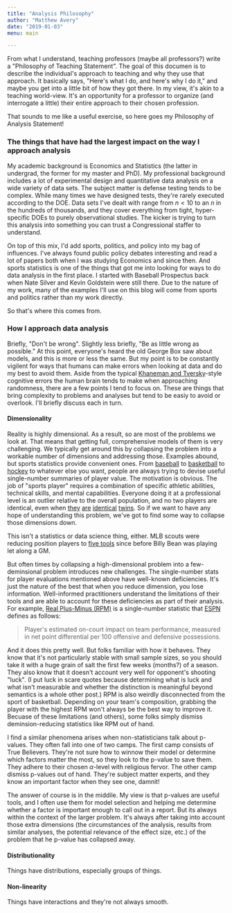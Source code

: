 ```yaml
---
title: "Analysis Philosophy"
author: "Matthew Avery"
date: "2019-01-03"
menu: main

---
```


From what I understand, teaching professors (maybe all professors?) write a "Philosophy of Teaching Statement". The goal of this documen is to describe the individual's approach to teaching and why they use that approach. It basically says, "Here's what I do, and here's why I do it," and maybe you get into a little bit of how they got there. In my view, it's akin to a teaching world-view. It's an opportunity for a professor to organize (and interrogate a little) their entire approach to their chosen profession. 

That sounds to me like a useful exercise, so here goes my Philosophy of Analysis Statement!

### The things that have had the largest impact on the way I approach analysis

My academic background is Economics and Statistics (the latter in undergrad, the former for my master and PhD). My professional background includes a lot of experimental design and quantitative data analysis on a wide variety of data sets. The subject matter is defense testing tends to be complex. While many times we have designed tests, they're rarely executed according to the DOE. Data sets I've dealt with range from $n < 10$ to an $n$ in the hundreds of thousands, and they cover everything from tight, hyper-specific DOEs to purely observational studies. The kicker is trying to turn this analysis into something you can trust a Congressional staffer to understand. 

On top of this mix, I'd add sports, politics, and policy into my bag of influences. I've always found public policy debates interesting and read a lot of papers both when I was studying Economics and since then. And sports statistics is one of the things that got me into looking for ways to do data analysis in the first place. I started with Baseball Prospectus back when Nate Silver and Kevin Goldstein were still there. Due to the nature of my work, many of the examples I'll use on this blog will come from sports and politics rather than my work directly. 

So that's where this comes from. 

### How I approach data analysis

Briefly, "Don't be wrong". Slightly less briefly, "Be as little wrong as possible." At this point, everyone's heard the old George Box saw about models, and this is more or less the same. But my point is to be constantly vigilent for ways that humans can make errors when looking at data and do my best to avoid them. Aside from the typical <a href = "https://www.uzh.ch/cmsssl/suz/dam/jcr:00000000-64a0-5b1c-0000-00003b7ec704/10.05-kahneman-tversky-79.pdf">Khaneman and Tversky</a>-style cognitive errors the human brain tends to make when approaching randomness, there are a few points I tend to focus on. These are things that bring complexity to problems and analyses but tend to be easiy to avoid or overlook. I'll briefly discuss each in turn.

#### Dimensionality

Reality is highly dimensional. As a result, so are most of the problems we look at. That means that getting full, comprehensive models of them is very challenging. We typically get around this by collapsing the problem into a workable number of dimensions and addressing those. Examples abound, but sports statistics provide convenient ones. From <a href = "https://legacy.baseballprospectus.com/glossary/index.php?search=WARP">baseball</a> to <a href = "https://www.basketball-reference.com/about/per.html">basketball</a> to <a href = "https://en.wikipedia.org/wiki/Corsi_(statistic)">hockey</a> to whatever else you want, people are always trying to devise useful single-number summaries of player value. The motivation is obvious. The job of "sports player" requires a combination of specific athletic abilities, technical skills, and mental capabilities. Everyone doing it at a professional level is an outlier relative to the overall population, and no two players are identical, even when <a href ="https://www.hockey-reference.com/players/s/sedinhe01.html">they</a> <a href ="https://www.hockey-reference.com/players/s/sedinda01.html">are</a> <a href ="https://www.basketball-reference.com/players/m/morrima03.html">identical</a> 
<a href ="https://www.basketball-reference.com/players/m/morrima02.html">twins</a>. So if we want to have any hope of understanding this problem, we've got to find some way to collapse those dimensions down. 

This isn't a statistics or data science thing, either. MLB scouts were reducing position players to <a href = "http://fivetoolschool.com/what-are-the-five-tools-in-baseball/">five tools</a> since before Billy Bean was playing let along a GM. 


But often times by collapsing a high-dimensional problem into a few-deminsional problem introduces new challenges. The single-number stats for player evaluations mentioned above have well-known deficiencies. It's just the nature of the best that when you reduce dimension, you lose information. Well-informed practitioners understand the limitations of their tools and are able to account for these deficiencies as part of their analysis. For example, <a href = "http://www.espn.com/nba/story/_/id/10740818/introducing-real-plus-minus">Real Plus-Minus (RPM)</a> is a single-number statistic that <a href = "http://www.espn.com/nba/statistics/rpm/_/sort/RPM">ESPN</a> defines as follows: 

> Player's estimated on-court impact on team performance, measured in net point differential per 100 offensive and defensive possessions.

And it does this pretty well. But folks familiar with how it behaves. They know that it's not particularly stable with small sample sizes, so you should take it with a huge grain of salt the first few weeks (months?) of a season. They also know that it doesn't account very well for opponent's shooting "luck". (I put luck in scare quotes because determining what is luck and what isn't measurable and whether the distinction is meaningful beyond semantics is a whole other post.) RPM is also weirdly disconnected from the sport of basketball. Depending on your team's composition, grabbing the player with the highest RPM won't always be the best way to improve it. Becuase of these limitations (and others), some folks simply dismiss deminsion-reducing statistics like RPM out of hand. 

I find a similar phenomena arises when non-statisticians talk about p-values. They often fall into one of two camps. The first camp consists of True Believers. They're not sure how to winnow their model or determine which factors matter the most, so they look to the p-value to save them. They adhere to their chosen $\alpha$-level with religious fervor. The other camp dismiss p-values out of hand. They're subject matter experts, and they know an important factor when they see one, damnit!

The answer of course is in the middile. My view is that p-values are useful tools, and I often use them for model selection and helping me determine whether a factor is important enough to call out in a report. But its always within the context of the larger problem. It's always after taking into account those extra dimensions (the circumstances of the analysis, results from similar analyses, the potential relevance of the effect size, etc.) of the problem that he p-value has collapsed away. 

#### Distributionality

Things have distributions, especially groups of things.

#### Non-linearity

Things have interactions and they're not always smooth. 

